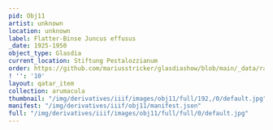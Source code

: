 ```yaml
---
pid: Obj11
artist: unknown
location: unknown
label: Flatter-Binse Juncus effusus
_date: 1925-1950
object_type: Glasdia
current_location: Stiftung Pestalozzianum
order: https://github.com/mariusstricker/glasdiashow/blob/main/_data/raw_images/glasdia/obj11.jpg
! '': '10'
layout: qatar_item
collection: arumacula
thumbnail: "/img/derivatives/iiif/images/obj11/full/192,/0/default.jpg"
manifest: "/img/derivatives/iiif/obj11/manifest.json"
full: "/img/derivatives/iiif/images/obj11/full/full/0/default.jpg"
---
```

